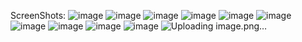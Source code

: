 



ScreenShots:
![image](https://github.com/user-attachments/assets/69c020ac-27c5-4b9d-8d49-a04813dbb967)
![image](https://github.com/user-attachments/assets/4aa03f1d-d014-4630-a988-74868002e454)
![image](https://github.com/user-attachments/assets/0bfd9be9-4597-426e-a7eb-0757e1a09e9e)
![image](https://github.com/user-attachments/assets/2654dbe7-bf3e-4ec0-959b-6674597cec48)
![image](https://github.com/user-attachments/assets/b50038e3-c6cb-40c0-8ee9-c250568ef32b)
![image](https://github.com/user-attachments/assets/2541c9d3-2ab0-4394-9397-f11d993a2931)
![image](https://github.com/user-attachments/assets/a7646a3b-1f25-422e-b101-d5ed16ca3c27)
![image](https://github.com/user-attachments/assets/248fd453-b01a-4122-830e-c32024d4890e)
![image](https://github.com/user-attachments/assets/c0f739a1-4a7e-4be0-985b-422b84e629d3)
![image](https://github.com/user-attachments/assets/f44c96ce-4bd8-4da7-9374-69cd7ee14d44)
![Uploading image.png…]()









